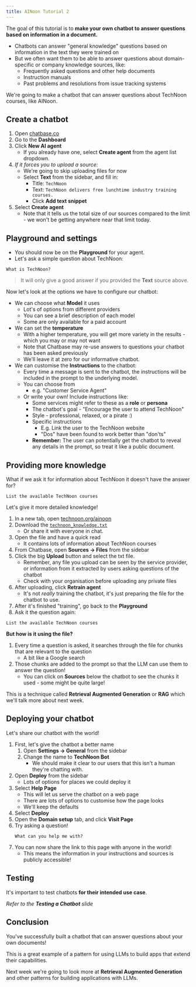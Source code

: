 ```yaml
---
title: AINoon Tutorial 2
---
```


The goal of this tutorial is to **make your own chatbot to answer
questions based on information in a document.**

* Chatbots can answer "general knowledge" questions based on
  information in the text they were trained on
* But we often want them to be able to answer questions about
  domain-specific or company knowledge sources, like:
  * Frequently asked questions and other help documents
  * Instruction manuals
  * Past problems and resolutions from issue tracking systems

We're going to make a chatbot that can answer questions about TechNoon
courses, like AINoon.


## Create a chatbot

1. Open [chatbase.co](https://chatbase.co)
2. Go to the **Dashboard**
3. Click **New AI agent**
   * If you already have one, select **Create agent** from the agent
     list dropdown.
3. *If it forces you to upload a source:*
   * We're going to skip uploading files for now
   * Select **Text** from the sidebar, and fill in:
     * Title: `TechNoon`
     * Text: `TechNoon delivers free lunchtime industry training courses.`
     * Click **Add text snippet**
4. Select **Create agent**
   * Note that it tells us the total size of our sources compared to
     the limit - we won't be getting anywhere near that limit today.


## Playground and settings

* You should now be on the **Playground** for your agent.
* Let's ask a simple question about TechNoon:

```
What is TechNoon?
```

> It will only give a good answer if you provided the **Text** source
> above.

Now let's look at the options we have to configure our chatbot:

* We can choose what **Model** it uses
  * Lot's of options from different providers
  * You can see a brief description of each model
  * Some are only available for a paid account
* We can set the **temperature**
  * With a higher temperature, you will get more variety in the
    results - which you may or may not want
  * Note that Chatbase may re-use answers to questions your chatbot
    has been asked previously
  * We'll leave it at zero for our informative chatbot.
* We can customise the **Instructions** to the chatbot:
  * Every time a message is sent to the chatbot, the instructions will
    be included in the prompt to the underlying model.
  * You can choose from
    * e.g. "Customer Service Agent"
  * Or write your own! Include instructions like:
    * Some services might refer to these as a **role** or **persona**
    * The chatbot's goal - "Encourage the user to attend TechNoon"
    * Style - professional, relaxed, or a pirate :)
    * Specific instructions
      * E.g. Link the user to the TechNoon website
      * "Dos" have been found to work better than "don'ts"
    * **Remember:** The user can potentially get the chatbot to reveal
      any details in the prompt, so treat it like a public document.


## Providing more knowledge

What if we ask it for information about TechNoon it doesn't have the
answer for?

```
List the available TechNoon courses
```

Let's give it more detailed knowledge!

1. In a new tab, open [technoon.org/ainoon](https://technoon.org/ainoon)
2. Download the [`technoon_knowledge.txt`](https://technoon.org/ainoon/lesson_2/technoon_knowledge.txt)
   * Or share it with everyone in chat.
3. Open the file and have a quick read
   * It contains lots of information about TechNoon courses
4. From Chatbase, open **Sources -> Files** from the sidebar
5. Click the big **Upload** button and select the txt file.
   * Remember, any file you upload can be seen by the service
     provider, or information from it extracted by users asking
     questions of the chatbot
   * Check with your organisation before uploading any private files
6. After uploading, click **Retrain agent**
   * It's not *really* training the chatbot, it's just preparing the
     file for the chatbot to use.
7. After it's finished "training", go back to the **Playground**
8. Ask it the question again:

```
List the available TechNoon courses
```

**But how is it using the file?**

1. Every time a question is asked, it searches through the file for
   chunks that are relevant to the question
   * A bit like a Google search
2. Those chunks are added to the prompt so that the LLM can use them
   to answer the question!
   * You can click on **Sources** below the chatbot to see the chunks
     it used - some might be quite large!

This is a technique called **Retrieval Augmented Generation** or
**RAG** which we'll talk more about next week.


## Deploying your chatbot

Let's share our chatbot with the world!

1. First, let's give the chatbot a better name
   1. Open **Settings -> General** from the sidebar
   2. Change the name to **TechNoon Bot**
      * We should make it clear to our users that this isn't a human
        they're chatting with.
2. Open **Deploy** from the sidebar
   * Lots of options for places we could deploy it
3. Select **Help Page**
   * This will let us serve the chatbot on a web page
   * There are lots of options to customise how the page looks
   * We'll keep the defaults
4. Select **Deploy**
5. Open the **Domain setup** tab, and click **Visit Page**
6. Try asking a question!
   ```
   What can you help me with?
   ```
7. You can now share the link to this page with anyone in the world!
   * This means the information in your instructions and sources is
     publicly accessible!


## Testing

It's important to test chatbots **for their intended use case**.

*Refer to the **Testing a Chatbot** slide*


## Conclusion

You've successfully built a chatbot that can answer questions about
your own documents!

This is a great example of a pattern for using LLMs to build apps that
extend their capabilities.

Next week we're going to look more at **Retrieval Augmented
Generation** and other patterns for building applications with LLMs.
